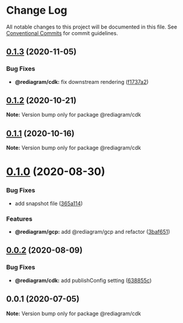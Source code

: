 # Change Log

All notable changes to this project will be documented in this file.
See [Conventional Commits](https://conventionalcommits.org) for commit guidelines.

## [0.1.3](https://github.com/kamiazya/rediagram/compare/@rediagram/cdk@0.1.2...@rediagram/cdk@0.1.3) (2020-11-05)


### Bug Fixes

* **@rediagram/cdk:** fix downstream rendering ([f1737a2](https://github.com/kamiazya/rediagram/commit/f1737a21421c69e791717e108ef1c02b98185875))





## [0.1.2](https://github.com/kamiazya/rediagram/compare/@rediagram/cdk@0.1.1...@rediagram/cdk@0.1.2) (2020-10-21)

**Note:** Version bump only for package @rediagram/cdk





## [0.1.1](https://github.com/kamiazya/rediagram/compare/@rediagram/cdk@0.1.0...@rediagram/cdk@0.1.1) (2020-10-16)

**Note:** Version bump only for package @rediagram/cdk





# [0.1.0](https://github.com/kamiazya/rediagram/compare/@rediagram/cdk@0.0.2...@rediagram/cdk@0.1.0) (2020-08-30)


### Bug Fixes

* add snapshot file ([365a114](https://github.com/kamiazya/rediagram/commit/365a1145d960723e6e1bcd4a3f652c17be3575b4))


### Features

* **@rediagram/gcp:** add @rediagram/gcp and refactor ([3baf651](https://github.com/kamiazya/rediagram/commit/3baf6514b6b1fb7156fb44236ed316113e6ea049))





## [0.0.2](https://github.com/kamiazya/rediagram/compare/@rediagram/cdk@0.0.1...@rediagram/cdk@0.0.2) (2020-08-09)


### Bug Fixes

* **@rediagram/cdk:** add publishConfig setting ([638855c](https://github.com/kamiazya/rediagram/commit/638855c6051415cd4d40b2cbdeb255915aed4a95))





## 0.0.1 (2020-07-05)

**Note:** Version bump only for package @rediagram/cdk
